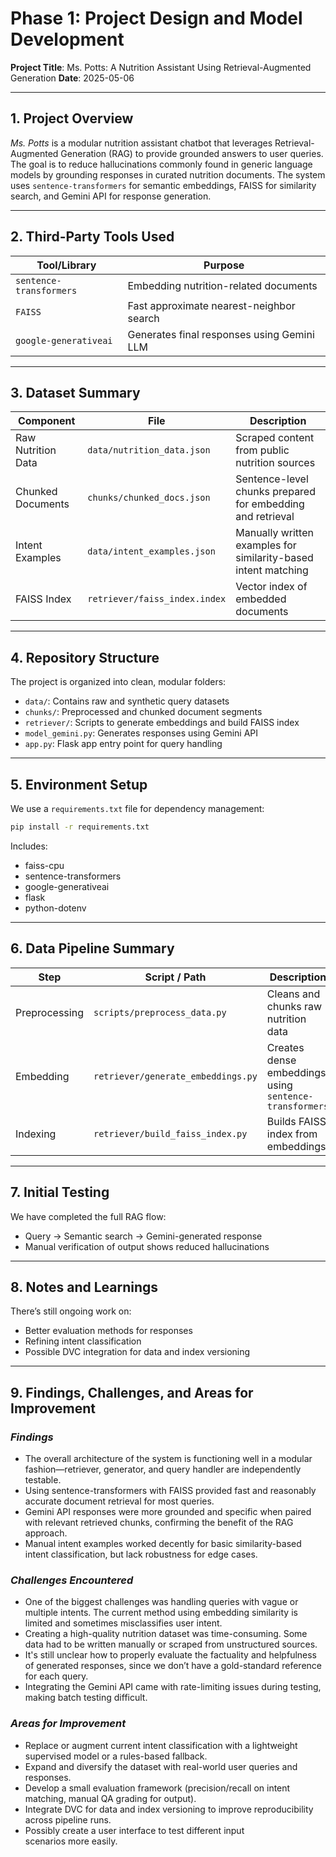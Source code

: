 
# Phase 1: Project Design and Model Development

**Project Title**: Ms. Potts: A Nutrition Assistant Using Retrieval-Augmented Generation
**Date**: 2025-05-06

---

## 1. Project Overview

*Ms. Potts* is a modular nutrition assistant chatbot that leverages Retrieval-Augmented Generation (RAG) to provide grounded answers to user queries. The goal is to reduce hallucinations commonly found in generic language models by grounding responses in curated nutrition documents. The system uses `sentence-transformers` for semantic embeddings, FAISS for similarity search, and Gemini API for response generation.

---

## 2. Third-Party Tools Used

| Tool/Library             | Purpose                                           |
|--------------------------|---------------------------------------------------|
| `sentence-transformers`  | Embedding nutrition-related documents             |
| `FAISS`                  | Fast approximate nearest-neighbor search          |
| `google-generativeai`    | Generates final responses using Gemini LLM        |

---

## 3. Dataset Summary

| Component               | File                             | Description                                                   |
|-------------------------|----------------------------------|---------------------------------------------------------------|
| Raw Nutrition Data      | `data/nutrition_data.json`       | Scraped content from public nutrition sources                 |
| Chunked Documents       | `chunks/chunked_docs.json`       | Sentence-level chunks prepared for embedding and retrieval    |
| Intent Examples         | `data/intent_examples.json`      | Manually written examples for similarity-based intent matching|
| FAISS Index             | `retriever/faiss_index.index`    | Vector index of embedded documents                            |

---

## 4. Repository Structure

The project is organized into clean, modular folders:
- `data/`: Contains raw and synthetic query datasets
- `chunks/`: Preprocessed and chunked document segments
- `retriever/`: Scripts to generate embeddings and build FAISS index
- `model_gemini.py`: Generates responses using Gemini API
- `app.py`: Flask app entry point for query handling

---

## 5. Environment Setup

We use a `requirements.txt` file for dependency management:
```bash
pip install -r requirements.txt
```
Includes:
- faiss-cpu
- sentence-transformers
- google-generativeai
- flask
- python-dotenv

---

## 6. Data Pipeline Summary

| Step         | Script / Path                  | Description                                                  |
|--------------|--------------------------------|--------------------------------------------------------------|
| Preprocessing| `scripts/preprocess_data.py`   | Cleans and chunks raw nutrition data                         |
| Embedding    | `retriever/generate_embeddings.py` | Creates dense embeddings using `sentence-transformers`   |
| Indexing     | `retriever/build_faiss_index.py` | Builds FAISS index from embeddings                         |

---

## 7. Initial Testing

We have completed the full RAG flow:
- Query → Semantic search → Gemini-generated response
- Manual verification of output shows reduced hallucinations

---

## 8. Notes and Learnings

There’s still ongoing work on:
- Better evaluation methods for responses
- Refining intent classification
- Possible DVC integration for data and index versioning

---
## 9. Findings, Challenges, and Areas for Improvement

### *Findings*
- The overall architecture of the system is functioning well in a modular fashion—retriever, generator, and query handler are independently testable.
- Using sentence-transformers with FAISS provided fast and reasonably accurate document retrieval for most queries.
- Gemini API responses were more grounded and specific when paired with relevant retrieved chunks, confirming the benefit of the RAG approach.
- Manual intent examples worked decently for basic similarity-based intent classification, but lack robustness for edge cases.

### *Challenges Encountered*
- One of the biggest challenges was handling queries with vague or multiple intents. The current method using embedding similarity is limited and sometimes misclassifies user intent.
- Creating a high-quality nutrition dataset was time-consuming. Some data had to be written manually or scraped from unstructured sources.
- It's still unclear how to properly evaluate the factuality and helpfulness of generated responses, since we don’t have a gold-standard reference for each query.
- Integrating the Gemini API came with rate-limiting issues during testing, making batch testing difficult.

### *Areas for Improvement*
- Replace or augment current intent classification with a lightweight supervised model or a rules-based fallback.
- Expand and diversify the dataset with real-world user queries and responses.
- Develop a small evaluation framework (precision/recall on intent matching, manual QA grading for output).
- Integrate DVC for data and index versioning to improve reproducibility across pipeline runs.
- Possibly create a user interface to test different input scenarios more easily.
